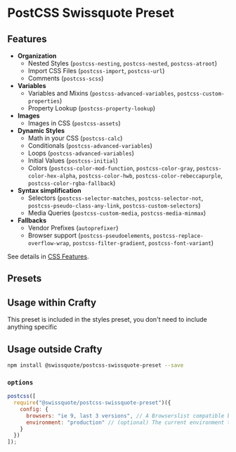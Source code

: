 # PostCSS Swissquote Preset

## Features

- **Organization**
  - Nested Styles (`postcss-nesting`, `postcss-nested`, `postcss-atroot`)
  - Import CSS Files (`postcss-import`, `postcss-url`)
  - Comments (`postcss-scss`)
- **Variables**
  - Variables and Mixins (`postcss-advanced-variables`, `postcss-custom-properties`)
  - Property Lookup (`postcss-property-lookup`)
- **Images**
  - Images in CSS (`postcss-assets`)
- **Dynamic Styles**
  - Math in your CSS (`postcss-calc`)
  - Conditionals (`postcss-advanced-variables`)
  - Loops (`postcss-advanced-variables`)
  - Initial Values (`postcss-initial`)
  - Colors (`postcss-color-mod-function`, `postcss-color-gray`,
    `postcss-color-hex-alpha`, `postcss-color-hwb`,
    `postcss-color-rebeccapurple`, `postcss-color-rgba-fallback`)
- **Syntax simplification**
  - Selectors (`postcss-selector-matches`, `postcss-selector-not`,
    `postcss-pseudo-class-any-link`, `postcss-custom-selectors`)
  - Media Queries (`postcss-custom-media`, `postcss-media-minmax`)
- **Fallbacks**
  - Vendor Prefixes (`autoprefixer`)
  - Browser support (`postcss-pseudoelements`, `postcss-replace-overflow-wrap`,
    `postcss-filter-gradient`, `postcss-font-variant`)

See details in [CSS Features](05_crafty-preset-postcss/CSS_Features.md).

## Presets

## Usage within Crafty

This preset is included in the styles preset, you don't need to include anything
specific

## Usage outside Crafty

```bash
npm install @swissquote/postcss-swissquote-preset --save
```

### `options`

```javascript
postcss([
  require("@swissquote/postcss-swissquote-preset")({
    config: {
      browsers: "ie 9, last 3 versions", // A Browserslist compatible browsers list
      environment: "production" // (optional) The current environment to compile to, will also use the `NODE_ENV` variable, or will fallback to "production"
    }
  })
]);
```
